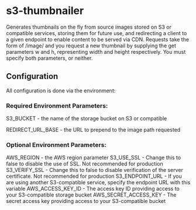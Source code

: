 # s3-thumbnailer

Generates thumbnails on the fly from source images stored on S3 or compatible services, storing them for future use, and redirecting a client to a given endpoint to enable content to be served via CDN. Requests take the form of /image/<path> and you request a new thumbnail by supplying the get parameters w and h, representing width and height respectively.  You must specify both parameters, or neither.


## Configuration

All configuration is done via the environment:

### Required Environment Parameters:

S3_BUCKET - the name of the storage bucket on S3 or compatible

REDIRECT_URL_BASE - the URL to prepend to the image path requested

### Optional Environment Parameters:

AWS_REGION - the AWS region parameter
S3_USE_SSL - Change this to false to disable the use of SSL.  Not recommended for production
S3_VERIFY_SSL - Change this to false to disable verification of the server certificate.  Not recommended for production
S3_ENDPOINT_URL - If you are using another S3-compatible service, specify the endpoint URL with this variable
AWS_ACCESS_KEY_ID - The access key ID providing access to your S3-compatible storage bucket
AWS_SECRET_ACCESS_KEY - The secret access key providing access to your S3-compatible bucket
